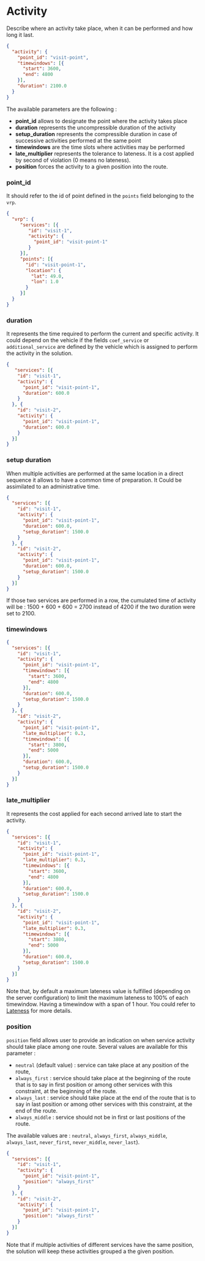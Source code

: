 # Activity

Describe where an activity take place, when it can be performed and how long it last.
```json
{
  "activity": {
    "point_id": "visit-point",
    "timewindows": [{
      "start": 3600,
      "end": 4800
    }],
    "duration": 2100.0
  }
}
```
The available parameters are the following :
* **point_id** allows to designate the point where the activity takes place
* **duration** represents the uncompressible duration of the activity
* **setup_duration** represents the compressible duration in case of successive activities performed at the same point
* **timewindows** are the time slots where activities may be performed
* **late_multiplier** represents the tolerance to lateness. It is a cost applied by second of violation (0 means no lateness).
* **position** forces the activity to a given position into the route.

### point_id
It should refer to the id of point defined in the `points` field belonging to the `vrp`.

```json
{
  "vrp": {
     "services": [{
        "id": "visit-1",
        "activity": {
          "point_id": "visit-point-1"
        }
     }],
     "points": [{
       "id": "visit-point-1",
       "location": {
         "lat": 49.0,
         "lon": 1.0
       }
     }]
  }
}

```

### duration
It represents the time required to perform the current and specific activity. It could depend on the vehicle if the fields `coef_service` or
`additional_service` are defined by the vehicle which is assigned to perform the activity in the solution.
```json
{
   "services": [{
    "id": "visit-1",
    "activity": {
      "point_id": "visit-point-1",
      "duration": 600.0
    }
  }, {
    "id": "visit-2",
    "activity": {
      "point_id": "visit-point-1",
      "duration": 600.0
    }
  }]
}
```

### setup duration
When multiple activities are performed at the same location in a direct sequence it allows to have a common time of preparation. It Could be assimilated to an administrative time.
```json
{
  "services": [{
    "id": "visit-1",
    "activity": {
      "point_id": "visit-point-1",
      "duration": 600.0,
      "setup_duration": 1500.0
    }
  }, {
    "id": "visit-2",
    "activity": {
      "point_id": "visit-point-1",
      "duration": 600.0,
      "setup_duration": 1500.0
    }
  }]
}
```
If those two services are performed in a row, the cumulated time of activity will be : 1500 + 600 + 600 = 2700 instead of 4200 if the two duration were set to 2100.

### timewindows
```json
{
  "services": [{
    "id": "visit-1",
    "activity": {
      "point_id": "visit-point-1",
      "timewindows": [{
        "start": 3600,
        "end": 4800
      }],
      "duration": 600.0,
      "setup_duration": 1500.0
    }
  }, {
    "id": "visit-2",
    "activity": {
      "point_id": "visit-point-1",
      "late_multiplier": 0.3,
      "timewindows": [{
        "start": 3800,
        "end": 5000
      }],
      "duration": 600.0,
      "setup_duration": 1500.0
    }
  }]
}
```

### late_multiplier
It represents the cost applied for each second arrived late to start the activity.
```json
{
  "services": [{
    "id": "visit-1",
    "activity": {
      "point_id": "visit-point-1",
      "late_multiplier": 0.3,
      "timewindows": [{
        "start": 3600,
        "end": 4800
      }],
      "duration": 600.0,
      "setup_duration": 1500.0
    }
  }, {
    "id": "visit-2",
    "activity": {
      "point_id": "visit-point-1",
      "late_multiplier": 0.3,
      "timewindows": [{
        "start": 3800,
        "end": 5000
      }],
      "duration": 600.0,
      "setup_duration": 1500.0
    }
  }]
}
```
Note that, by default a maximum lateness value is fulfilled (depending on the server configuration) to limit the maximum lateness to 100% of each timewindow. Having a timewindow with a span of 1 hour. You could refer to [Lateness](Lateness.md) for more details.

### position

`position` field allows user to provide an indication on when service activity should take place among one route. Several values are available for this parameter :

* `neutral` (default value) : service can take place at any position of the route,
* `always_first` : service should take place at the beginning of the route that is to say in first position or among other services with this constraint, at the beginning of the route.
* `always_last` : service should take place at the end of the route that is to say in last position or among other services with this constraint, at the end of the route.
* `always_middle` : service should not be in first or last positions of the route.

The available values are : `neutral`, `always_first`, `always_middle`, `always_last`, `never_first`, `never_middle`, `never_last`).

```json
{
  "services": [{
    "id": "visit-1",
    "activity": {
      "point_id": "visit-point-1",
      "position": "always_first"
    }
  }, {
    "id": "visit-2",
    "activity": {
      "point_id": "visit-point-1",
      "position": "always_first"
    }
  }]
}
```
Note that if multiple activities of different services have the same position, the solution will keep these activities grouped a the given position.
